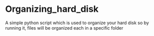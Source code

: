 # Organizing_hard_disk
A simple python script which is used to organize your hard disk so by running it, files will be organized each in a specific folder
